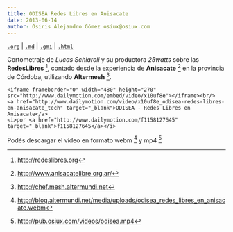 ```yaml
---
title: ODISEA Redes Libres en Anisacate
date: 2013-06-14
author: Osiris Alejandro Gómez osiux@osiux.com
---
```


[`.org`](https://gitlab.com/osiux/osiux.gitlab.io/-/raw/master/2013-06-14-odisea-cortometraje-redes-libres-en-anisacate.org) |
[`.md`](https://gitlab.com/osiux/osiux.gitlab.io/-/raw/master/2013-06-14-odisea-cortometraje-redes-libres-en-anisacate.md) |
[`.gmi`](gemini://gmi.osiux.com/2013-06-14-odisea-cortometraje-redes-libres-en-anisacate.gmi) |
[`.html`](https://osiux.gitlab.io/2013-06-14-odisea-cortometraje-redes-libres-en-anisacate.html)

Cortometraje de *Lucas Schiaroli* y su productora *25watts* sobre las
**RedesLibres** [^1], contado desde la experiencia de **Anisacate** [^2]
en la provincia de Córdoba, utilizando **Altermesh** [^3].

```{=html}
<iframe frameborder="0" width="480" height="270" src="http://www.dailymotion.com/embed/video/x10uf8e"></iframe><br/>
<a href="http://www.dailymotion.com/video/x10uf8e_odisea-redes-libres-en-anisacate_tech" target="_blank">ODISEA - Redes Libres en Anisacate</a>
<i>por <a href="http://www.dailymotion.com/f1158127645" target="_blank">f1158127645</a></i>
```
Podés descargar el video en formato webm [^4] y mp4 [^5]

[^1]: <http://redeslibres.org>

[^2]: <http://www.anisacatelibre.org.ar/>

[^3]: <http://chef.mesh.altermundi.net>

[^4]: <http://blog.altermundi.net/media/uploads/odisea_redes_libres_en_anisacate.webm>

[^5]: <http://pub.osiux.com/videos/odisea.mp4>
